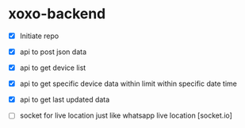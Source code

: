# xoxo-backend
* [x] Initiate repo 
* [x] api to post json data
* [x] api to get device list
* [x] api to get specific device data within limit within specific date time
* [x] api to get last updated data
* [ ] socket for live location just like whatsapp live location [socket.io]


